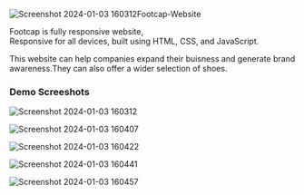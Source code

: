 ![Screenshot 2024-01-03 160312](https://github.com/Shraddha1513/Footcap-Website/assets/140946907/bdb7c684-1a62-4b76-9364-8ffb844676f4)Footcap-Website

  Footcap is fully responsive website, <br />Responsive for all devices, built using HTML, CSS, and JavaScript.

  This website can help companies expand their buisness and generate brand awareness.They can also offer a wider selection of shoes.

  
### Demo Screeshots

![Screenshot 2024-01-03 160312](https://github.com/Shraddha1513/Footcap-Website/assets/140946907/4c736946-703c-4d48-bcea-7460b722f01d)

![Screenshot 2024-01-03 160407](https://github.com/Shraddha1513/Footcap-Website/assets/140946907/8cc4db8b-e80f-4d50-a608-ebf7245dcb9d)

![Screenshot 2024-01-03 160422](https://github.com/Shraddha1513/Footcap-Website/assets/140946907/6892b9fe-eeac-4aa3-a644-383636a24479)

![Screenshot 2024-01-03 160441](https://github.com/Shraddha1513/Footcap-Website/assets/140946907/a45a3529-7ef3-4c47-ac4a-63c126a0774c)

![Screenshot 2024-01-03 160457](https://github.com/Shraddha1513/Footcap-Website/assets/140946907/a78cdca0-161f-4b83-a997-fd0c1d192434)


